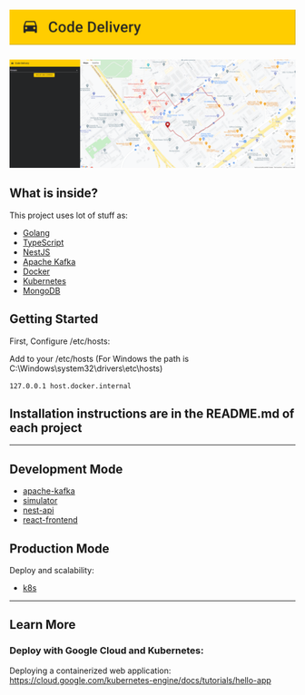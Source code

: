 <h1 align="center">
    <img src="./.github/logo.png" alt="Image of an atom and React Boilerplate written beside."/>
</h1>

<p align="center">
  <img src="./.github/demo1.png" alt="Image of a robot behind a notebook." />
</p>

## What is inside?

This project uses lot of stuff as:

- [Golang](https://golang.org/)
- [TypeScript](https://www.typescriptlang.org/)
- [NestJS](https://nestjs.com/)
- [Apache Kafka](https://kafka.apache.org/)
- [Docker](https://www.docker.com/)
- [Kubernetes](https://kubernetes.io/)
- [MongoDB](https://www.mongodb.com/)

## Getting Started

First, Configure /etc/hosts:

Add to your /etc/hosts (For Windows the path is  C:\Windows\system32\drivers\etc\hosts)
```
127.0.0.1 host.docker.internal
```
## Installation instructions are in the README.md of each project
---
## Development Mode
- [apache-kafka](https://github.com/MessiasJunio/real-time-delivery/tree/main/apache-kafka)
- [simulator](https://github.com/MessiasJunio/real-time-delivery/tree/main/simulator)
- [nest-api](https://github.com/MessiasJunio/real-time-delivery/tree/main/nest-api)
- [react-frontend](https://github.com/MessiasJunio/real-time-delivery/tree/main/nest-api)

## Production Mode
Deploy and scalability:
- [k8s](https://github.com/codeedu/imersao-fsfc2/tree/main/k8s)
---

## Learn More

### Deploy with Google Cloud and Kubernetes:

Deploying a containerized web application: https://cloud.google.com/kubernetes-engine/docs/tutorials/hello-app

